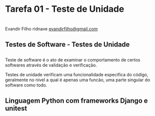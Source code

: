 # Tarefa 01 - Teste de Unidade <h1>

Evandir Filho
ridnave
evandirfilho@gmail.com


## Testes de Software - Testes de Unidade <h2>

Teste de software é o ato de examinar o comportamento de certos softwares através de validação e verificação.


Testes de unidade verificam uma funcionalidade especifica do código, geralmente no nível a qual é apenas uma funcão, uma parte singular do software como todo.

## Linguagem Python com frameworks Django e unitest <h2>
